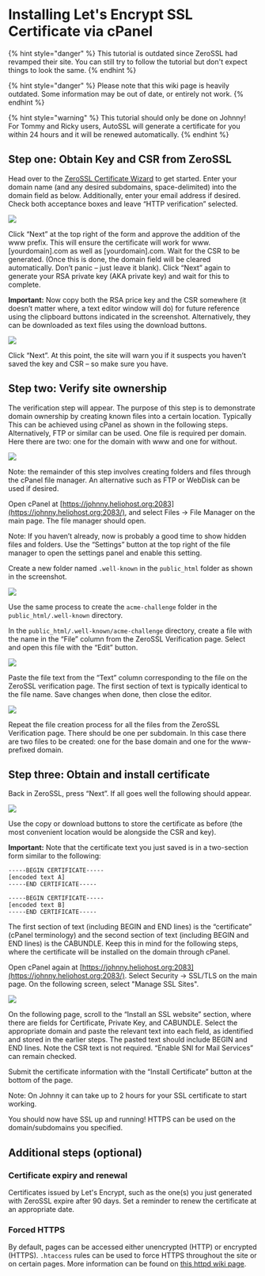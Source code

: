 # Installing Let's Encrypt SSL Certificate via cPanel

{% hint style="danger" %}
This tutorial is outdated since ZeroSSL had revamped their site. You can still try to follow the tutorial but don't expect things to look the same.
{% endhint %}

{% hint style="danger" %}
Please note that this wiki page is heavily outdated. Some information may be out of date, or entirely not work.
{% endhint %}

{% hint style="warning" %}
This tutorial should only be done on Johnny! For Tommy and Ricky users, AutoSSL will generate a certificate for you within 24 hours and it will be renewed automatically.
{% endhint %}

## Step one: Obtain Key and CSR from ZeroSSL

Head over to the [ZeroSSL Certificate Wizard](https://zerossl.com/) to get started. Enter your domain name (and any desired subdomains, space-delimited) into the domain field as below. Additionally, enter your email address if desired. Check both acceptance boxes and leave “HTTP verification” selected.

![](../.gitbook/assets/zerossl\_generate.png)

Click “Next” at the top right of the form and approve the addition of the www prefix. This will ensure the certificate will work for www.\[yourdomain].com as well as \[yourdomain].com. Wait for the CSR to be generated. (Once this is done, the domain field will be cleared automatically. Don’t panic – just leave it blank). Click “Next” again to generate your RSA private key (AKA private key) and wait for this to complete.

**Important:** Now copy both the RSA price key and the CSR somewhere (it doesn’t matter where, a text editor window will do) for future reference using the clipboard buttons indicated in the screenshot. Alternatively, they can be downloaded as text files using the download buttons.

![](../.gitbook/assets/zerossl\_rsa\_csr.png)

Click “Next”. At this point, the site will warn you if it suspects you haven’t saved the key and CSR – so make sure you have.

## Step two: Verify site ownership

The verification step will appear. The purpose of this step is to demonstrate domain ownership by creating known files into a certain location. Typically This can be achieved using cPanel as shown in the following steps. Alternatively, FTP or similar can be used. One file is required per domain. Here there are two: one for the domain with www and one for without.

![](../.gitbook/assets/zerossl\_verification.png)

Note: the remainder of this step involves creating folders and files through the cPanel file manager. An alternative such as FTP or WebDisk can be used if desired.

Open cPanel at [https://johnny.heliohost.org:2083](https://johnny.heliohost.org:2083/), and select Files -> File Manager on the main page. The file manager should open.

Note: If you haven’t already, now is probably a good time to show hidden files and folders. Use the “Settings” button at the top right of the file manager to open the settings panel and enable this setting.

Create a new folder named `.well-known` in the `public_html` folder as shown in the screenshot.

![](../.gitbook/assets/zerossl\_newfolder.png)

Use the same process to create the `acme-challenge` folder in the `public_html/.well-known` directory.

In the `public_html/.well-known/acme-challenge` directory, create a file with the name in the “File” column from the ZeroSSL Verification page. Select and open this file with the “Edit” button.

![](../.gitbook/assets/zerossl\_newfile.png)

Paste the file text from the “Text” column corresponding to the file on the ZeroSSL verification page. The first section of text is typically identical to the file name. Save changes when done, then close the editor.

![](../.gitbook/assets/zerossl\_editfile.png)

Repeat the file creation process for all the files from the ZeroSSL Verification page. There should be one per subdomain. In this case there are two files to be created: one for the base domain and one for the www-prefixed domain.

## Step three: Obtain and install certificate

Back in ZeroSSL, press “Next”. If all goes well the following should appear.

![](../.gitbook/assets/zerossl\_certificate.png)

Use the copy or download buttons to store the certificate as before (the most convenient location would be alongside the CSR and key).

**Important:** Note that the certificate text you just saved is in a two-section form similar to the following:

```
-----BEGIN CERTIFICATE-----
[encoded text A]
-----END CERTIFICATE-----

-----BEGIN CERTIFICATE-----
[encoded text B]
-----END CERTIFICATE-----
```

The first section of text (including BEGIN and END lines) is the “certificate” (cPanel terminology) and the second section of text (including BEGIN and END lines) is the CABUNDLE. Keep this in mind for the following steps, where the certificate will be installed on the domain through cPanel.

Open cPanel again at [https://johnny.heliohost.org:2083](https://johnny.heliohost.org:2083/). Select Security -> SSL/TLS on the main page. On the following screen, select "Manage SSL Sites".

![](../.gitbook/assets/zerossl\_managessl.png)

On the following page, scroll to the “Install an SSL website” section, where there are fields for Certificate, Private Key, and CABUNDLE. Select the appropriate domain and paste the relevant text into each field, as identified and stored in the earlier steps. The pasted text should include BEGIN and END lines. Note the CSR text is not required. “Enable SNI for Mail Services” can remain checked.

Submit the certificate information with the “Install Certificate” button at the bottom of the page.

Note: On Johnny it can take up to 2 hours for your SSL certificate to start working.

You should now have SSL up and running! HTTPS can be used on the domain/subdomains you specified.

## Additional steps (optional)

### Certificate expiry and renewal

Certificates issued by Let's Encrypt, such as the one(s) you just generated with ZeroSSL expire after 90 days. Set a reminder to renew the certificate at an appropriate date.

### Forced HTTPS

By default, pages can be accessed either unencrypted (HTTP) or encrypted (HTTPS). `.htaccess` rules can be used to force HTTPS throughout the site or on certain pages. More information can be found on [this httpd wiki page](https://wiki.apache.org/httpd/RewriteHTTPToHTTPS).
